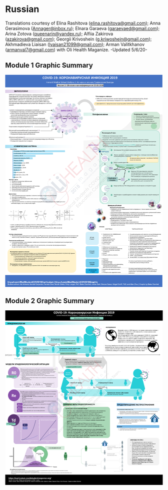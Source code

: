 # Russian

Translations courtesy of Elina Rashitova \([elina.rashitova@gmail.com](mailto:elina.rashitova@gmail.com)\); Anna Gerasimova \([Annager@inbox.ru](mailto:Annager@inbox.ru)\); Elnara Garaeva \([garaevaed@gmail.com](mailto:garaevaed@gmail.com)\); Arina Zotova \([queenarin@yandex.ru](mailto:queenarin@yandex.ru)\); Alfiia Zakirova \([azakirova@gmail.com](mailto:azakirova@gmail.com)\); Georgii Krivoshein \([g.kriwoshein@gmail.com](mailto:g.kriwoshein@gmail.com)\); Akhmadieva Liaisan \([lyaisan21099@gmail.com](mailto:lyaisan21099@gmail.com)\); Arman Valitkhanov \([armanval7@gmail.com](mailto:armanval7@gmail.com)\) with Oli Health Maganize. -Updated 5/6/20-

## Module 1 Graphic Summary

![](../../.gitbook/assets/module-1-obn.png)

## Module 2 Graphic Summary

![](../../.gitbook/assets/module-2-rus-team.png)

